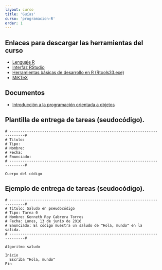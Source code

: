 ```yaml
---
layout: curso
title: 'Guías'
curso: 'programacion-R'
order: 1
---
```


## Enlaces para descargar las herramientas del curso

  - [Lenguaje R](https://cran.r-project.org/bin/windows/base/)
  - [Interfaz RStudio](https://www.rstudio.com/products/rstudio/download/)
  - [Herramientas básicas de desarrollo en R (Rtools33.exe)](https://cran.r-project.org/bin/windows/Rtools/)
  - [MiKTeX](http://miktex.org/download)

## Documentos

 - [Introducción a la programación orientada a objetos](ProgOrientadaObjetos.pdf)

## Plantilla de entrega de tareas (seudocódigo).

```
# -----------------------------------------------------------------------------#
# Titulo:
# Tipo:
# Nombre:
# Fecha:
# Enunciado:
# -----------------------------------------------------------------------------#

Cuerpo del código

```

## Ejemplo de entrega de tareas (seudocódigo).

```
# -----------------------------------------------------------------------------#
# Titulo: Saludo en pseudocódigo
# Tipo: Tarea 0
# Nombre: Kenneth Roy Cabrera Torres
# Fecha: Lunes, 13 de junio de 2016
# Enunciado: El código muestra un saludo de "Hola, mundo" en la salida.
# -----------------------------------------------------------------------------#

Algoritmo saludo

Inicio
  Escriba "Hola, mundo"
Fin
```
